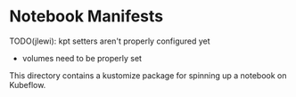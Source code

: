 # Notebook Manifests

TODO(jlewi): kpt setters aren't properly configured yet
  * volumes need to be properly set

This directory contains a kustomize package for spinning up
a notebook on Kubeflow.

